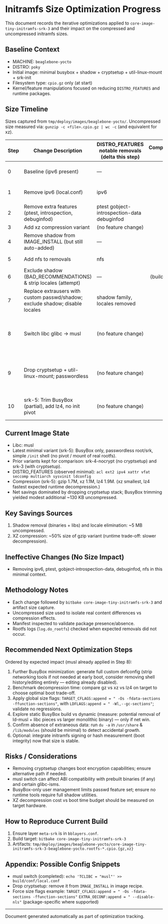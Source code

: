 # Initramfs Size Optimization Progress

This document records the iterative optimizations applied to `core-image-tiny-initramfs-srk-3` and their impact on the compressed and uncompressed initramfs sizes.

## Baseline Context

- MACHINE: `beaglebone-yocto`
- DISTRO: `poky`
- Initial image: minimal busybox + shadow + cryptsetup + util-linux-mount + srk-init
- Filesystem type: `cpio.gz` only (at start)
- Kernel/feature manipulations focused on reducing `DISTRO_FEATURES` and runtime packages.

## Size Timeline

Sizes captured from `tmp/deploy/images/beaglebone-yocto/`.
Uncompressed size measured via: `gunzip -c <file>.cpio.gz | wc -c` (and equivalent for xz).

| Step | Change Description | DISTRO_FEATURES notable removals (delta this step) | Compressed (gz) | Compressed (xz) | Uncompressed | Δ Uncompressed vs Previous | Notes |
|------|--------------------|-----------------------------------------------|----------------:|----------------:|-------------:|---------------------------:|-------|
| 0 | Baseline (ipv6 present) | — | 14M | — | 31,856,640 | — | Busybox + shadow + cryptsetup + util-linux-mount |
| 1 | Remove ipv6 (local.conf) | ipv6 | 14M | — | 31,856,640 | 0 | No packages depended on ipv6; no change |
| 2 | Remove extra features (ptest, introspection, debuginfod) | ptest gobject-introspection-data debuginfod | 14M | — | 31,856,640 | 0 | Features not pulling packages in this image |
| 3 | Add xz compression variant | (no feature change) | 14M | 7.4M | 31,856,640 | 0 | XZ ~47% of gzip size |
| 4 | Remove shadow from IMAGE_INSTALL (but still auto-added) | — | 14M | 7.4M | 31,856,640 | 0 | DNF added shadow due to user creation tooling |
| 5 | Add nfs to removals | nfs | 14M | 7.4M | 31,856,640 | 0 | nfs not contributing packages in this set |
| 6 | Exclude shadow (BAD_RECOMMENDATIONS) & strip locales (attempt) | — | (build failed) | — | — | — | DNF error: shadow explicitly required (extrausers) |
| 7 | Replace extrausers with custom passwd/shadow; exclude shadow; disable locales | shadow family, locales removed | 13M | 6.6M | 26,629,120 | -5,227,520 | Successful removal of shadow + locale data |
| 8 | Switch libc glibc -> musl | (no feature change) | 13M | 6.6M | 26,633,216 | +4,096 | libc swap yielded negligible net change; further savings require dropping cryptsetup/devmapper stack |
| 9 | Drop cryptsetup + util-linux-mount; passwordless | (no feature change) | 1.7M | 1.1M | 3,536,896 | -23,096,320 | Massive reduction: removal of cryptsetup, its deps (openssl, libdevmapper, argon2), mount util; BusyBox only |
| 10 | srk-5: Trim BusyBox (partial), add lz4, no init pivot | (no feature change) | 1.7M | 1.1M | 3,405,312 | -131,584 | Introduced cpio.lz4 (1.9M); minor uncompressed drop from trimming applets |

## Current Image State

- Libc: musl
- Latest minimal variant (srk-5): BusyBox only, passwordless root/srk, simple `/init` shell (no pivot / mount of real rootfs).
- Prior variants kept for comparison: srk-4-nocrypt (no cryptsetup) and srk-3 (with cryptsetup).
- DISTRO_FEATURES (observed minimal): `acl ext2 ipv4 xattr vfat seccomp multiarch sysvinit ldconfig`
- Compression (srk-5): gzip 1.7M, xz 1.1M, lz4 1.9M. (xz smallest, lz4 fastest expected runtime decompression.)
- Net savings dominated by dropping cryptsetup stack; BusyBox trimming yielded modest additional ~130 KB uncompressed.

## Key Savings Sources

1. Shadow removal (binaries + libs) and locale elimination: ~5 MB uncompressed.
2. XZ compression: ~50% size of gzip variant (runtime trade-off: slower decompression).

## Ineffective Changes (No Size Impact)

- Removing ipv6, ptest, gobject-introspection-data, debuginfod, nfs in this minimal context.

## Methodology Notes

- Each change followed by `bitbake core-image-tiny-initramfs-srk-3` and artifact size capture.
- Uncompressed size used to isolate real content differences vs compression effects.
- Manifest inspected to validate package presence/absence.
- Rootfs logs (`log.do_rootfs`) checked when expected removals did not occur.

## Recommended Next Optimization Steps

Ordered by expected impact (musl already applied in Step 8):

1. Further BusyBox minimization: generate full custom defconfig (strip networking tools if not needed at early boot, consider removing shell history/editing entirely — editing already disabled).
2. Benchmark decompression time: compare gz vs xz vs lz4 on target to choose optimal boot trade-off.
3. Apply global size flags: `TARGET_CFLAGS:append = " -Os -fdata-sections -ffunction-sections"`, with `LDFLAGS:append = " -Wl,--gc-sections"`; validate no regressions.
4. Explore static BusyBox build vs dynamic (measure: potential removal of ld-musl + libc pieces vs larger monolithic binary) — only if net win.
5. Confirm absence of extraneous data: run `du -a` in `/usr/share` & `/lib/modules` (should be minimal) to detect accidental growth.
6. Optional: integrate initramfs signing or hash measurement (boot integrity) now that size is stable.

## Risks / Considerations

- Removing cryptsetup changes boot encryption capabilities; ensure alternative path if needed.
- musl switch can affect ABI compatibility with prebuilt binaries (if any) and certain glibc-isms.
- BusyBox-only user management limits passwd feature set; ensure no runtime tools require full shadow utilities.
- XZ decompression cost vs boot time budget should be measured on target hardware.

## How to Reproduce Current Build

1. Ensure layer `meta-srk` is in `bblayers.conf`.
2. Build target:
   `bitbake core-image-tiny-initramfs-srk-3`
3. Artifacts: `tmp/deploy/images/beaglebone-yocto/core-image-tiny-initramfs-srk-3-beaglebone-yocto.rootfs-*.cpio.{gz,xz}`

## Appendix: Possible Config Snippets

- musl switch (completed): `echo 'TCLIBC = "musl"' >> build/conf/local.conf`
- Drop cryptsetup: remove it from `IMAGE_INSTALL` in image recipe.
- Force size flags example:
  `TARGET_CFLAGS:append = " -Os -fdata-sections -ffunction-sections"`
  `EXTRA_OECONF:append = " --disable-nls"` (package-specific where supported)

---
Document generated automatically as part of optimization tracking.
